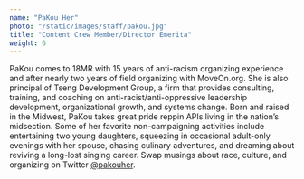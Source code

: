 ```yaml
---
name: "PaKou Her"
photo: "/static/images/staff/pakou.jpg"
title: "Content Crew Member/Director Emerita"
weight: 6
---
```

PaKou comes to 18MR with 15 years of anti-racism organizing experience and after nearly two years of field organizing with MoveOn.org. She is also principal of Tseng Development Group, a firm that provides consulting, training, and coaching on anti-racist/anti-oppressive leadership development, organizational growth, and systems change. Born and raised in the Midwest, PaKou takes great pride reppin APIs living in the nation’s midsection. Some of her favorite non-campaigning activities include entertaining two young daughters, squeezing in occasional adult-only evenings with her spouse, chasing culinary adventures, and dreaming about reviving a long-lost singing career. Swap musings about race, culture, and organizing on Twitter [@pakouher](https://www.twitter.com/pakouher).